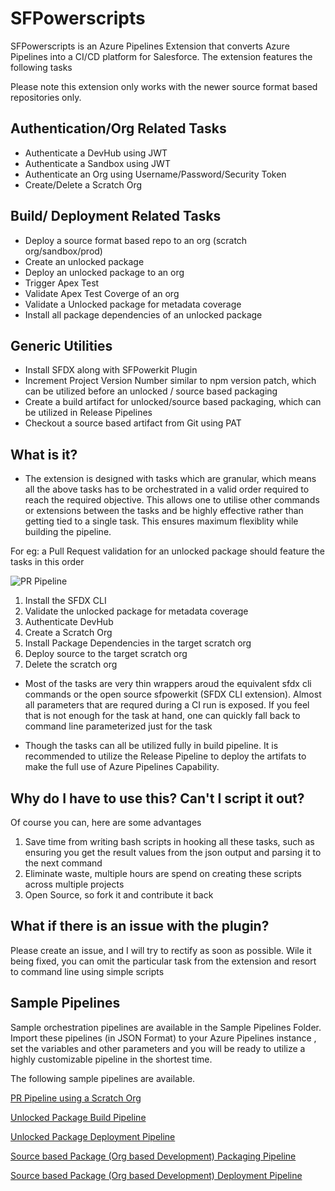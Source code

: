 # SFPowerscripts

SFPowerscripts is an Azure Pipelines Extension that converts Azure Pipelines into a CI/CD platform for Salesforce. The extension features the following tasks

Please note this extension only works with the newer source format based repositories only.

## Authentication/Org Related Tasks

- Authenticate a DevHub using JWT
- Authenticate a Sandbox using JWT
- Authenticate an Org using Username/Password/Security Token
- Create/Delete a Scratch Org

## Build/ Deployment Related Tasks

- Deploy a source format based repo to an org (scratch org/sandbox/prod)
- Create an unlocked package
- Deploy an unlocked package to an org
- Trigger Apex Test
- Validate Apex Test Coverge of an org
- Validate a Unlocked package for metadata coverage
- Install all package dependencies of an unlocked package

## Generic Utilities

 
 - Install SFDX along with SFPowerkit Plugin
 - Increment Project Version Number similar to npm version patch, which can be utilized before an unlocked / source based packaging
 - Create a build artifact for unlocked/source based packaging, which can be utilized in Release Pipelines
 - Checkout a source based artifact from Git using PAT


## What is it?

- The extension is designed with tasks which are granular,  which means all the above tasks has to be orchestrated in a valid order required to reach the required objective.  This allows one to utilise other commands or extensions between the tasks and be highly effective rather than getting tied to a single task. This ensures maximum flexiblity while building the pipeline.

For eg: a Pull Request validation for an unlocked package  should feature the tasks in this order

![PR Pipeline](https://user-images.githubusercontent.com/15088656/64956434-e990ff80-d8cd-11e9-98fd-44847dc29c42.png)

 1. Install the SFDX CLI
 2. Validate the unlocked package for metadata coverage
 3. Authenticate DevHub
 4. Create a Scratch Org
 5. Install Package Dependencies in the target scratch org
 6. Deploy source to the target scratch org
 7. Delete the scratch org

- Most of the tasks are very thin wrappers aroud the equivalent sfdx cli commands or the open source sfpowerkit (SFDX CLI extension). Almost all parameters that are requred during a CI run is exposed. If you feel that is not enough for the task at hand, one can quickly fall back to command line parameterized just for the task

- Though the tasks can all be utilized fully in build pipeline. It is recommended to utilize the Release Pipeline to deploy the artifats to make the full use of Azure Pipelines Capability.

## Why do I have to use this? Can't I script it out?

Of course you can, here are some advantages

1. Save time from writing bash scripts in hooking all these tasks, such as ensuring you get the result values from the json output and parsing it to the next command
2. Eliminate waste, multiple hours are spend on creating these scripts across multiple projects
3. Open Source, so fork it and contribute it back

## What if there is an issue with the plugin?

Please create an issue, and I will try to rectify as soon as possible. Wile it being fixed, you can omit the particular task from the extension and resort to command line using simple scripts

 ## Sample Pipelines

 Sample orchestration pipelines are available in the Sample Pipelines Folder. Import these pipelines (in JSON Format) to your Azure  Pipelines instance , set the variables and other parameters and you will be ready to utilize a highly customizable pipeline in the shortest time.
 
 The following sample pipelines are available. 
 
[PR Pipeline using a Scratch Org](https://github.com/azlamsalam/sfpowerscripts/blob/master/SamplePipelines/PR%20Source%20Format%20%5BScratch%20Orgs%5D%20using%20sfpowerscripts.json)
 
[Unlocked Package Build Pipeline](https://github.com/azlamsalam/sfpowerscripts/blob/master/SamplePipelines/Unlocked%20Package%20Build%20using%20sfpowerscript.json)

[Unlocked Package Deployment Pipeline](https://github.com/azlamsalam/sfpowerscripts/blob/master/SamplePipelines/Unlocked%20Packaged%20Deployment%20Pipeline%20using%20sfpowerscripts.json)

[Source based  Package (Org based Development) Packaging Pipeline](https://github.com/azlamsalam/sfpowerscripts/blob/master/SamplePipelines/Source%20Package%20Build%20using%20sfpowerscripts.json)

[Source based  Package (Org based Development) Deployment Pipeline](https://github.com/azlamsalam/sfpowerscripts/blob/master/SamplePipelines/Unlocked%20Packaged%20Deployment%20Pipeline%20using%20sfpowerscripts.json)
